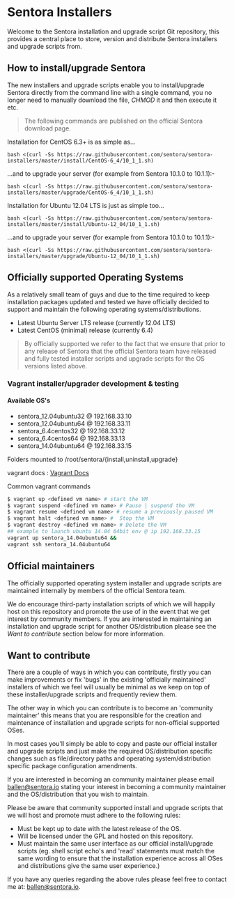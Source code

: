 Sentora Installers
=================

Welcome to the Sentora installation and upgrade script Git repository, this provides a central place to store, version and distribute Sentora installers and upgrade scripts from.

## How to install/upgrade Sentora ##

The new installers and upgrade scripts enable you to install/upgrade  Sentora directly from the command line with a single command, you no longer need to manually download the file, *CHMOD* it and then execute it etc.

> The following commands are published on the official Sentora download page.

Installation for CentOS 6.3+ is as simple as...

```bash <(curl -Ss https://raw.githubusercontent.com/sentora/sentora-installers/master/install/CentOS-6_4/10_1_1.sh)```

...and to upgrade your server (for example from Sentora 10.1.0 to 10.1.1):-

```bash <(curl -Ss https://raw.githubusercontent.com/sentora/sentora-installers/master/upgrade/CentOS-6_4/10_1_1.sh)```

Installation for Ubuntu 12.04 LTS is just as simple too...

```bash <(curl -Ss https://raw.githubusercontent.com/sentora/sentora-installers/master/install/Ubuntu-12_04/10_1_1.sh)```

...and to upgrade your server (for example from Sentora 10.1.0 to 10.1.1):-

```bash <(curl -Ss https://raw.githubusercontent.com/sentora/sentora-installers/master/upgrade/Ubuntu-12_04/10_1_1.sh)```

## Officially supported Operating Systems ##

As a relatively small team of guys and due to the time required to keep installation packages updated and tested we have officially decided to support and maintain the following operating systems/distributions.

- Latest Ubuntu Server LTS release (currently 12.04 LTS)
- Latest CentOS (minimal) release (currently 6.4)

> By officially supported we refer to the fact that we ensure that prior to any release of Sentora that the official Sentora team have released and fully tested installer scripts and upgrade scripts for the OS versions listed above.

### Vagrant installer/upgrader development & testing ###

#### Available OS's ####

- sentora_12.04ubuntu32 @ 192.168.33.10
- sentora_12.04ubuntu64 @ 192.168.33.11
- sentora_6.4centos32 @ 192.168.33.12
- sentora_6.4centos64 @ 192.168.33.13
- sentora_14.04ubuntu64 @ 192.168.33.15

Folders mounted to /root/sentora/{install,uninstall,upgrade}

vagrant docs : [Vagrant Docs](https://docs.vagrantup.com/v2/ "Vagrant docs")

Common vagrant commands
```bash
$ vagrant up <defined vm name> # start the VM
$ vagrant suspend <defined vm name> # Pause | suspend the VM
$ vagrant resume <defined vm name> # resume a previously paused VM
$ vagrant halt <defined vm name> #  Stop the VM
$ vagrant destroy <defined vm name> # Delete the VM
## example to launch ubuntu 14.04 64bit env @ ip 192.168.33.15
vagrant up sentora_14.04ubuntu64 &&
vagrant ssh sentora_14.04ubuntu64
```

## Official maintainers ##

The officially supported operating system installer and upgrade scripts are maintained internally by members of the official Sentora team.

We do encourage third-party installation scripts of which we will happily host on this repository and promote the use of in the event that we get interest by community members. If you are interested in maintaining an installation and upgrade script for another OS/distribution please see the *Want to contribute* section below for more information.

## Want to contribute ##

There are a couple of ways in which you can contribute, firstly you can make improvements or fix 'bugs' in the existing 'officially maintained' installers of which we feel will usually be minimal as we keep on top of these installer/upgrade scripts and frequently review them.

The other way in which you can contribute is to become an 'community maintainer' this means that you are responsible for the creation and maintenance of installation and upgrade scripts for non-official supported OSes.

In most cases you'll simply be able to copy and paste our official installer and upgrade scripts and just make the required OS/distribution specific changes such as file/directory paths and operating system/distribution specific package configuration amendments.

If you are interested in becoming an community maintainer please email [ballen@sentora.io](mailto:ballen@sentora.io) stating your interest in becoming a community maintainer and the OS/distribution that you wish to maintain.

Please be aware that community supported install and upgrade scripts that we will host and promote must adhere to the following rules:

- Must be kept up to date with the latest release of the OS.
- Will be licensed under the GPL and hosted on this repository.
- Must maintain the same user interface as our official install/upgrade scripts (eg. shell script echo's and 'read' statements must match the same wording to ensure that the installation experience across all OSes and distributions give the same user experience.)

If you have any queries regarding the above rules please feel free to contact me at: [ballen@sentora.io](mailto:ballen@sentora.io).
